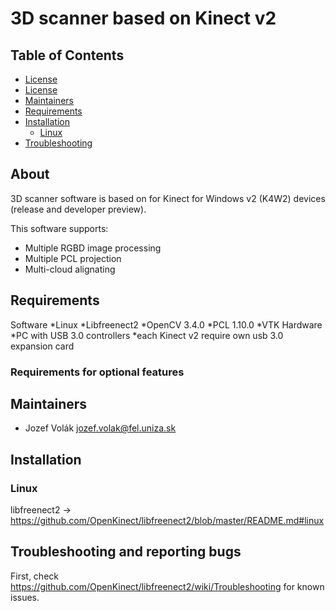 # 3D scanner based on Kinect v2

## Table of Contents

* [License](README.md#about)
* [License](README.md#license)
* [Maintainers](README.md#maintainers)
* [Requirements](README.md#requirements)
* [Installation](README.md#installation)
  * [Linux](README.md#linux)
* [Troubleshooting](README.md#troubleshooting-and-reporting-bugs)

## About

3D scanner software is based on  for Kinect for Windows v2 (K4W2) devices (release and developer preview).

This software supports:
* Multiple RGBD image processing
* Multiple PCL projection
* Multi-cloud alignating

## Requirements
Software
  *Linux
    *Libfreenect2
    *OpenCV 3.4.0
    *PCL 1.10.0
    *VTK 
Hardware
  *PC with USB 3.0 controllers
    *each Kinect v2 require own usb 3.0 expansion card

### Requirements for optional features

## Maintainers

* Jozef Volák <jozef.volak@fel.uniza.sk>

## Installation
### Linux
 libfreenect2 -> https://github.com/OpenKinect/libfreenect2/blob/master/README.md#linux


## Troubleshooting and reporting bugs

First, check https://github.com/OpenKinect/libfreenect2/wiki/Troubleshooting for known issues.
